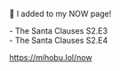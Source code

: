 🤖 I added to my NOW page!

\- The Santa Clauses S2.E3  
\- The Santa Clauses S2.E4

[<span class="invisible">https://</span><span class="">mihobu.lol/now</span><span class="invisible"></span>](https://mihobu.lol/now)